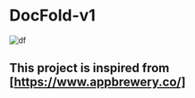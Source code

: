 # DocFold-v1

![df](https://user-images.githubusercontent.com/34340232/154823581-36b5bcd5-0275-49a6-91cb-785cfb2b257d.png)

## This project is inspired from [https://www.appbrewery.co/]
